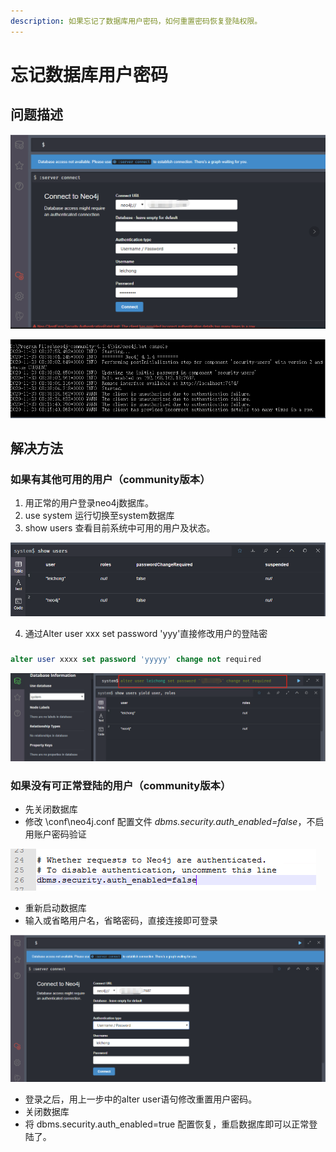 ```yaml
---
description: 如果忘记了数据库用户密码，如何重置密码恢复登陆权限。
---
```


# 忘记数据库用户密码

## 问题描述

![&#x5728;&#x767B;&#x9646;&#x754C;&#x9762;&#x8F93;&#x5165;&#x7528;&#x6237;&#x540D;&#x5BC6;&#x7801;&#xFF0C;&#x9875;&#x9762;&#x4E0B;&#x63D0;&#x793A;&#x9A8C;&#x8BC1;&#x5931;&#x8D25;](../.gitbook/assets/image%20%281%29.png)

![&#x670D;&#x52A1;&#x5668;&#x7AEF;&#x663E;&#x793A;&#x9A8C;&#x8BC1;&#x5931;&#x8D25;](../.gitbook/assets/image%20%282%29.png)

## 解决方法

### 如果有其他可用的用户（community版本）

1. 用正常的用户登录neo4j数据库。
2. use system 运行切换至system数据库
3.  show users 查看目前系统中可用的用户及状态。

![show users &#x67E5;&#x770B;&#x76EE;&#x524D;&#x7CFB;&#x7EDF;&#x5404;&#x79CD;&#x53EF;&#x7528;&#x7ED9;&#x7684;&#x8D26;&#x6237;&#x5217;&#x8868;](../.gitbook/assets/image%20%283%29.png)

4.  通过Alter user xxx set password 'yyy'直接修改用户的登陆密

### 

```sql
alter user xxxx set password 'yyyyy' change not required
```

![Alter user xxx set password &apos;yyy&apos;&#x76F4;&#x63A5;&#x4FEE;&#x6539;&#x7528;&#x6237;&#x7684;&#x767B;&#x9646;&#x5BC6;&#x7801;](../.gitbook/assets/image%20%285%29.png)

### 如果没有可正常登陆的用户（community版本）

* 先关闭数据库
* 修改 \conf\neo4j.conf 配置文件  _dbms.security.auth\_enabled=false_，不启用账户密码验证

![dbms.security.auth\_enabled=false](../.gitbook/assets/image%20%286%29.png)

* 重新启动数据库
* 输入或省略用户名，省略密码，直接连接即可登录

![&#x4E0D;&#x9700;&#x8981;&#x5BC6;&#x7801;&#x76F4;&#x63A5;&#x767B;&#x5F55;](../.gitbook/assets/image%20%288%29.png)

* 登录之后，用上一步中的alter user语句修改重置用户密码。
* 关闭数据库
* 将 dbms.security.auth\_enabled=true 配置恢复，重启数据库即可以正常登陆了。

